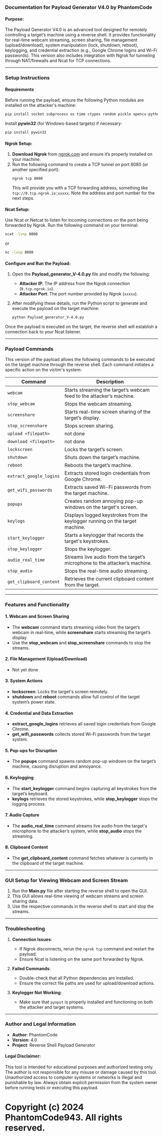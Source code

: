 ### **Documentation for Payload Generator V4.0 by PhantomCode**


#### **Purpose:**
The Payload Generator V4.0 is an advanced tool designed for remotely controlling a target’s machine using a reverse shell. It provides functionality for real-time webcam streaming, screen sharing, file management (upload/download), system manipulation (lock, shutdown, reboot), keylogging, and credential extraction (e.g., Google Chrome logins and Wi-Fi passwords). This version also includes integration with Ngrok for tunneling through NAT/firewalls and Ncat for TCP connections.

---

### **Setup Instructions**

#### **Requirements**

Before running the payload, ensure the following Python modules are installed on the attacker's machine:

```bash
pip install socket subprocess os time ctypes random pickle opencv-python numpy pyaudio pynput pywin32 threading struct pyautogui re json base64 pycryptodomex
```

Install **pywin32** (for Windows-based targets) if necessary:

```bash
pip install pywin32
```

#### **Ngrok Setup:**
1. **Download Ngrok** from [ngrok.com](https://ngrok.com) and ensure it’s properly installed on your machine.
2. Run the following command to create a TCP tunnel on port 8080 (or another specified port):
   ```bash
   ngrok tcp 8080
   ```
   This will provide you with a TCP forwarding address, something like `tcp://0.tcp.ngrok.io:xxxxx`. Note the address and port number for the next steps.

#### **Ncat Setup:**
Use Ncat or Netcat to listen for incoming connections on the port being forwarded by Ngrok. Run the following command on your terminal:
```bash
ncat -lvnp 8080
```
or 
```bash
nc -lvnp 8080
```

#### **Configure and Run the Payload:**

1. Open the **Payload_generator_V-4.0.py** file and modify the following:
   - **Attacker IP**: The IP address from the Ngrok connection (`0.tcp.ngrok.io`).
   - **Attacker Port**: The port number provided by Ngrok (`xxxxx`).

2. After modifying these details, run the Python script to generate and execute the payload on the target machine:
   ```bash
   python Payload_generator_V-4.0.py
   ```

Once the payload is executed on the target, the reverse shell will establish a connection back to your Ncat listener.

---

### **Payload Commands**

This version of the payload allows the following commands to be executed on the target machine through the reverse shell. Each command initiates a specific action on the victim's system:

| **Command**              | **Description**                                                                 |
|--------------------------|---------------------------------------------------------------------------------|
| `webcam`                 | Starts streaming the target’s webcam feed to the attacker’s machine.              |
| `stop_webcam`            | Stops the webcam streaming.                                                       |
| `screenshare`            | Starts real-time screen sharing of the target’s display.                          |
| `stop_screenshare`       | Stops screen sharing.                                                             |
| `upload <filepath>`      | not done                                                                          |
| `download <filepath>`    | not done                                                                          |
| `lockscreen`             | Locks the target’s screen.                                                        |
| `shutdown`               | Shuts down the target’s machine.                                                  |
| `reboot`                 | Reboots the target’s machine.                                                     |
| `extract_google_logins`  | Extracts stored login credentials from Google Chrome.                             |
| `get_wifi_passwords`     | Extracts saved Wi-Fi passwords from the target machine.                           |
| `popups`                 | Creates random annoying pop-up windows on the target's screen.                    |
| `keylogs`                | Displays logged keystrokes from the keylogger running on the target machine.      |
| `start_keylogger`        | Starts a keylogger that records the target's keystrokes.                          |
| `stop_keylogger`         | Stops the keylogger.                                                              |
| `audio_real_time`        | Streams live audio from the target’s microphone to the attacker’s machine.        |
| `stop_audio`             | Stops the real-time audio streaming.                                              |
| `get_clipboard_content`  | Retrieves the current clipboard content from the target.                          |

---

### **Features and Functionality**

#### **1. Webcam and Screen Sharing**
- The **webcam** command starts streaming video from the target’s webcam in real-time, while **screenshare** starts streaming the target’s display.
- Use the **stop_webcam** and **stop_screenshare** commands to stop the streams.

#### **2. File Management (Upload/Download)**
- Not yet done

#### **3. System Actions**
- **lockscreen**: Locks the target's screen remotely.
- **shutdown** and **reboot** commands allow full control of the target system’s power state.
  
#### **4. Credential and Data Extraction**
- **extract_google_logins** retrieves all saved login credentials from Google Chrome.
- **get_wifi_passwords** collects stored Wi-Fi passwords from the target system.

#### **5. Pop-ups for Disruption**
- The **popups** command spawns random pop-up windows on the target’s machine, causing disruption and annoyance.

#### **6. Keylogging**
- The **start_keylogger** command begins capturing all keystrokes from the target’s keyboard. 
- **keylogs** retrieves the stored keystrokes, while **stop_keylogger** stops the logging process.

#### **7. Audio Capture**
- The **audio_real_time** command streams live audio from the target's microphone to the attacker’s system, while **stop_audio** stops the streaming.

#### **8. Clipboard Content**
- The **get_clipboard_content** command fetches whatever is currently in the clipboard of the target machine.

---

### **GUI Setup for Viewing Webcam and Screen Stream**

1. Run the **Main.py** file after starting the reverse shell to open the GUI.
2. This GUI allows real-time viewing of webcam streams and screen sharing data.
3. Use the respective commands in the reverse shell to start and stop the streams.

---

### **Troubleshooting**

1. **Connection Issues**:
   - If Ngrok disconnects, rerun the `ngrok tcp` command and restart the payload.
   - Ensure Ncat is listening on the same port forwarded by Ngrok.
   
2. **Failed Commands**:
   - Double-check that all Python dependencies are installed.
   - Ensure the correct file paths are used for upload/download actions.

3. **Keylogger Not Working**:
   - Make sure that `pynput` is properly installed and functioning on both the attacker and target systems.

---

### **Author and Legal Information**

- **Author**: PhantomCode  
- **Version**: 4.0  
- **Project**: Reverse Shell Payload Generator

#### **Legal Disclaimer**:
This tool is intended for educational purposes and authorized testing only. The author is not responsible for any misuse or damage caused by this tool. Unauthorized access to computer systems or networks is illegal and punishable by law. Always obtain explicit permission from the system owner before running tests or executing this payload.

# Copyright (c) 2024 PhantomCode943. All rights reserved.
